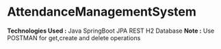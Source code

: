 # AttendanceManagementSystem
**Technologies Used :**
Java
SpringBoot
JPA
REST
H2 Database
**Note :** Use POSTMAN for get,create and delete operations
